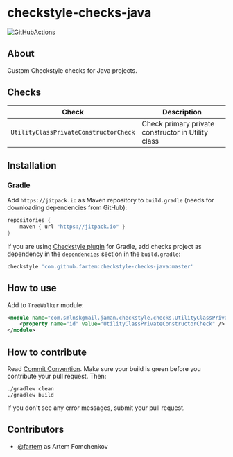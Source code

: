 # checkstyle-checks-java

[![GitHubActions](https://github.com/fartem/checkstyle-checks-java/workflows/Build/badge.svg)](https://github.com/fartem/checkstyle-checks-java/actions?query=workflow%3ABuild)

## About

Custom Checkstyle checks for Java projects.

## Checks

| Check | Description |
| --- | --- |
| `UtilityClassPrivateConstructorCheck` | Check primary private constructor in Utility class |

## Installation

### Gradle

Add `https://jitpack.io` as Maven repository to `build.gradle` (needs for downloading dependencies from GitHub):

```groovy
repositories {
    maven { url "https://jitpack.io" }
}
```

If you are using [Checkstyle plugin](https://docs.gradle.org/current/userguide/checkstyle_plugin.html) for Gradle, add checks project as dependency in the `dependencies` section in the `build.gradle`:

```groovy
checkstyle 'com.github.fartem:checkstyle-checks-java:master'
```

## How to use

Add to `TreeWalker` module:

```xml
<module name="com.smlnskgmail.jaman.checkstyle.checks.UtilityClassPrivateConstructorCheck">
    <property name="id" value="UtilityClassPrivateConstructorCheck" />
</module>
```

## How to contribute

Read [Commit Convention](https://github.com/fartem/repository-rules/blob/master/commit-convention/COMMIT_CONVENTION.md). Make sure your build is green before you contribute your pull request. Then:

```shell
./gradlew clean
./gradlew build
```

If you don't see any error messages, submit your pull request.

## Contributors

- [@fartem](https://github.com/fartem) as Artem Fomchenkov
